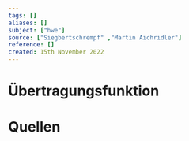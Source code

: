 ```yaml
---
tags: []
aliases: []
subject: ["hwe"]
source: ["Siegbertschrempf" ,"Martin Aichridler"]
reference: []
created: 15th November 2022
---
```


# Übertragungsfunktion



# Quellen